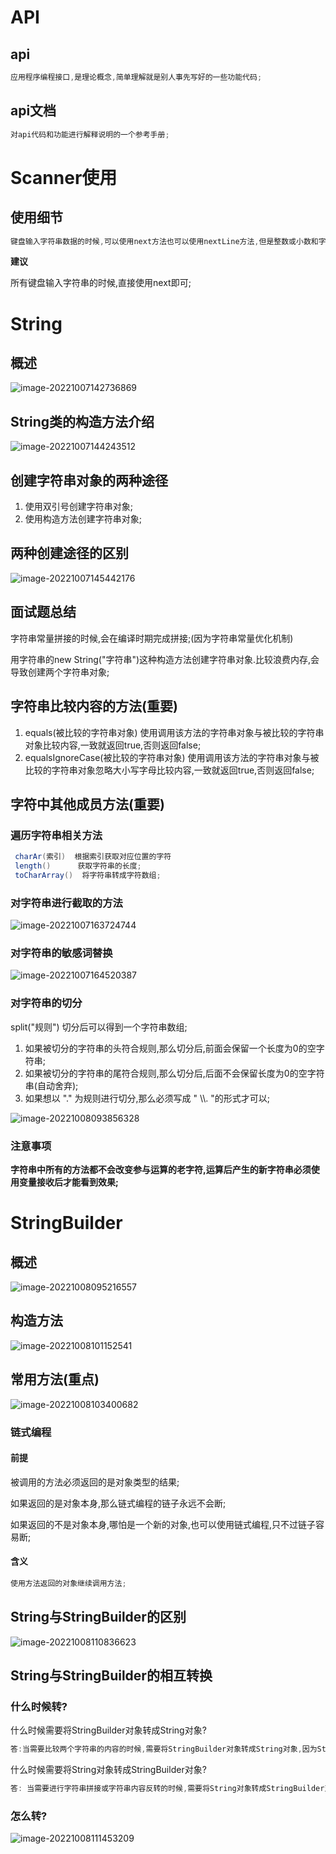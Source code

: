 # API

## api

```java
应用程序编程接口,是理论概念,简单理解就是别人事先写好的一些功能代码;
```

## api文档

```java
对api代码和功能进行解释说明的一个参考手册;
```

# Scanner使用

## 使用细节

```java
键盘输入字符串数据的时候,可以使用next方法也可以使用nextLine方法,但是整数或小数和字符串一起配合输入的时候,只能使用next方法;
```

**建议**

所有键盘输入字符串的时候,直接使用next即可;

# String

## 概述

![image-20221007142736869](day08-课堂笔记-String-StringBuilder.assets/image-20221007142736869.png)

## String类的构造方法介绍

![image-20221007144243512](day08-课堂笔记-String-StringBuilder.assets/image-20221007144243512.png)

## 创建字符串对象的两种途径

1. 使用双引号创建字符串对象;
2. 使用构造方法创建字符串对象;

## 两种创建途径的区别

![image-20221007145442176](day08-课堂笔记-String-StringBuilder.assets/image-20221007145442176.png)

## 面试题总结

字符串常量拼接的时候,会在编译时期完成拼接;(因为字符串常量优化机制)

用字符串的new String("字符串")这种构造方法创建字符串对象.比较浪费内存,会导致创建两个字符串对象;

## 字符串比较内容的方法(重要)

1. equals(被比较的字符串对象)  使用调用该方法的字符串对象与被比较的字符串对象比较内容,一致就返回true,否则返回false;
2. equalsIgnoreCase(被比较的字符串对象)  使用调用该方法的字符串对象与被比较的字符串对象忽略大小写字母比较内容,一致就返回true,否则返回false;

## 字符中其他成员方法(重要)

### 遍历字符串相关方法

```java
 charAr(索引)  根据索引获取对应位置的字符
 length()      获取字符串的长度;
 toCharArray()  将字符串转成字符数组;
```

### 对字符串进行截取的方法

![image-20221007163724744](day08-课堂笔记-String-StringBuilder.assets/image-20221007163724744.png)

### 对字符串的敏感词替换

![image-20221007164520387](day08-课堂笔记-String-StringBuilder.assets/image-20221007164520387.png)

### 对字符串的切分

split("规则")  切分后可以得到一个字符串数组;

1. 如果被切分的字符串的头符合规则,那么切分后,前面会保留一个长度为0的空字符串;
2. 如果被切分的字符串的尾符合规则,那么切分后,后面不会保留长度为0的空字符串(自动舍弃);
3. 如果想以 "." 为规则进行切分,那么必须写成  "  \\\\.  "的形式才可以;

![image-20221008093856328](day08-课堂笔记-String-StringBuilder.assets/image-20221008093856328.png)

### 注意事项

**字符串中所有的方法都不会改变参与运算的老字符,运算后产生的新字符串必须使用变量接收后才能看到效果;**

# StringBuilder

## 概述

![image-20221008095216557](day08-课堂笔记-String-StringBuilder.assets/image-20221008095216557.png)

## 构造方法

![image-20221008101152541](day08-课堂笔记-String-StringBuilder.assets/image-20221008101152541.png)

## 常用方法(重点)

![image-20221008103400682](day08-课堂笔记-String-StringBuilder.assets/image-20221008103400682.png)

### 链式编程

#### 前提

被调用的方法必须返回的是对象类型的结果;

如果返回的是对象本身,那么链式编程的链子永远不会断;

如果返回的不是对象本身,哪怕是一个新的对象,也可以使用链式编程,只不过链子容易断;

#### 含义

```java
使用方法返回的对象继续调用方法;
```

## String与StringBuilder的区别

![image-20221008110836623](day08-课堂笔记-String-StringBuilder.assets/image-20221008110836623.png)

## String与StringBuilder的相互转换

### 什么时候转?

什么时候需要将StringBuilder对象转成String对象?

```java
答:当需要比较两个字符串的内容的时候,需要将StringBuilder对象转成String对象,因为StringBuilder类中虽然也有equals方法,但是它的equals方法不能比较字符串的内容,只能比较地址值;只有String类的equals方法才能比较字符串的内容;
```

什么时候需要将String对象转成StringBuilder对象?

```java
答: 当需要进行字符串拼接或字符串内容反转的时候,需要将String对象转成StringBuilder对象,因为String对象拼接效率低,它还不具备反转的能力,而StringBuilder拼接效率高,且可以对字符串的内容进行反转;
```

### 怎么转?

![image-20221008111453209](day08-课堂笔记-String-StringBuilder.assets/image-20221008111453209.png)
